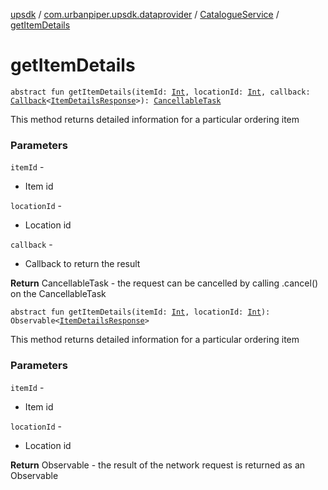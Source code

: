 [upsdk](../../index.md) / [com.urbanpiper.upsdk.dataprovider](../index.md) / [CatalogueService](index.md) / [getItemDetails](./get-item-details.md)

# getItemDetails

`abstract fun getItemDetails(itemId: `[`Int`](https://kotlinlang.org/api/latest/jvm/stdlib/kotlin/-int/index.html)`, locationId: `[`Int`](https://kotlinlang.org/api/latest/jvm/stdlib/kotlin/-int/index.html)`, callback: `[`Callback`](../-callback/index.md)`<`[`ItemDetailsResponse`](../../com.urbanpiper.upsdk.model.networkresponse/-item-details-response/index.md)`>): `[`CancellableTask`](../-cancellable-task/index.md)

This method returns detailed information for a particular ordering item

### Parameters

`itemId` -
* Item id

`locationId` -
* Location id

`callback` -
* Callback to return the result

**Return**
CancellableTask - the request can be cancelled by calling .cancel() on the CancellableTask

`abstract fun getItemDetails(itemId: `[`Int`](https://kotlinlang.org/api/latest/jvm/stdlib/kotlin/-int/index.html)`, locationId: `[`Int`](https://kotlinlang.org/api/latest/jvm/stdlib/kotlin/-int/index.html)`): Observable<`[`ItemDetailsResponse`](../../com.urbanpiper.upsdk.model.networkresponse/-item-details-response/index.md)`>`

This method returns detailed information for a particular ordering item

### Parameters

`itemId` -
* Item id

`locationId` -
* Location id

**Return**
Observable - the result of the network request is returned as an Observable

